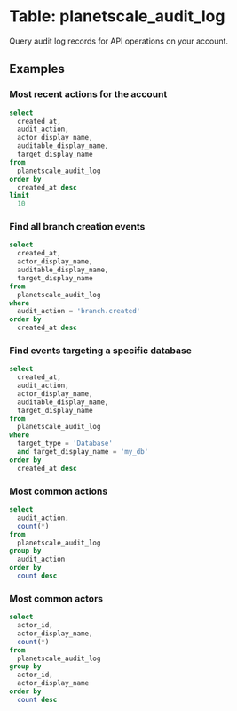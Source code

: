 # Table: planetscale_audit_log

Query audit log records for API operations on your account.

## Examples

### Most recent actions for the account

```sql
select
  created_at,
  audit_action,
  actor_display_name,
  auditable_display_name,
  target_display_name
from
  planetscale_audit_log
order by
  created_at desc
limit
  10
```

### Find all branch creation events

```sql
select
  created_at,
  actor_display_name,
  auditable_display_name,
  target_display_name
from
  planetscale_audit_log
where
  audit_action = 'branch.created'
order by
  created_at desc
```

### Find events targeting a specific database

```sql
select
  created_at,
  audit_action,
  actor_display_name,
  auditable_display_name,
  target_display_name
from
  planetscale_audit_log
where
  target_type = 'Database'
  and target_display_name = 'my_db'
order by
  created_at desc
```

### Most common actions

```sql
select
  audit_action,
  count(*)
from
  planetscale_audit_log
group by
  audit_action
order by
  count desc
```

### Most common actors

```sql
select
  actor_id,
  actor_display_name,
  count(*)
from
  planetscale_audit_log
group by
  actor_id,
  actor_display_name
order by
  count desc
```
